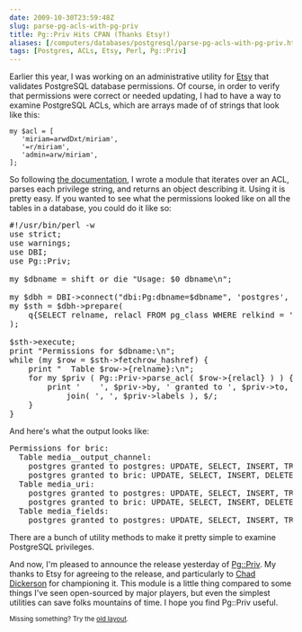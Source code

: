 ```yaml
--- 
date: 2009-10-30T23:59:48Z
slug: parse-pg-acls-with-pg-priv
title: Pg::Priv Hits CPAN (Thanks Etsy!)
aliases: [/computers/databases/postgresql/parse-pg-acls-with-pg-priv.html]
tags: [Postgres, ACLs, Etsy, Perl, Pg::Priv]
---
```


<p>Earlier this year, I was working on an administrative utility for
<a href="http://www.etsy.com/">Etsy</a> that validates PostgreSQL database
permissions. Of course, in order to verify that permissions were correct or
needed updating, I had to have a way to examine PostgreSQL ACLs, which are
arrays made of of strings that look like this:</p>

<pre><code>my $acl = [
   'miriam=arwdDxt/miriam',
   '=r/miriam',
   'admin=arw/miriam',
];
</code></pre>

<p>So following
<a href="http://www.postgresql.org/docs/current/static/sql-grant.html#SQL-GRANT-NOTES"
title="PostgreSQL: “GRANT — Notes”">the documentation</a>, I wrote a module
that iterates over an ACL, parses each privilege string, and returns an object
describing it. Using it is pretty easy. If you wanted to see what the
permissions looked like on all the tables in a database, you could do it like
so:</p>

<pre>
#!/usr/bin/perl -w
use strict;
use warnings;
use DBI;
use Pg::Priv;

my $dbname = shift or die &quot;Usage: $0 dbname\n&quot;;

my $dbh = DBI-&gt;connect(&quot;dbi:Pg:dbname=$dbname&quot;, &#x0027;postgres&#x0027;, &#x0027;&#x0027;);
my $sth = $dbh-&gt;prepare(
    q{SELECT relname, relacl FROM pg_class WHERE relkind = &#x0027;r&#x0027;}
);

$sth-&gt;execute;
print &quot;Permissions for $dbname:\n&quot;;
while (my $row = $sth-&gt;fetchrow_hashref) {
    print &quot;  Table $row-&gt;{relname}:\n&quot;;
    for my $priv ( Pg::Priv-&gt;parse_acl( $row-&gt;{relacl} ) ) {
        print &#x0027;    &#x0027;, $priv-&gt;by, &#x0027; granted to &#x0027;, $priv-&gt;to, &#x0027;: &#x0027;,
            join( &#x0027;, &#x0027;, $priv-&gt;labels ), $/;
    }
}
</pre>

<p>And here's what the output looks like:</p>

<pre>
Permissions for bric:
  Table media__output_channel:
    postgres granted to postgres: UPDATE, SELECT, INSERT, TRUNCATE, REFERENCE, DELETE, TRIGGER
    postgres granted to bric: UPDATE, SELECT, INSERT, DELETE
  Table media_uri:
    postgres granted to postgres: UPDATE, SELECT, INSERT, TRUNCATE, REFERENCE, DELETE, TRIGGER
    postgres granted to bric: UPDATE, SELECT, INSERT, DELETE
  Table media_fields:
    postgres granted to postgres: UPDATE, SELECT, INSERT, TRUNCATE, REFERENCE, DELETE, TRIGGER
</pre>

<p>There are a bunch of utility methods to make it pretty simple to examine
PostgreSQL privileges.</p>

<p>And now, I'm pleased to announce the release yesterday of
<a href="http://search.cpan.org/perldoc?Pg::Priv" title="Pg::Priv on CPAN">Pg::Priv</a>.
My thanks to Etsy for agreeing to the release, and particularly to
<a href="http://chaddickerson.com/">Chad Dickerson</a> for championing it. This
module is a little thing compared to some things I've seen open-sourced by major
players, but even the simplest utilities can save folks mountains of time. I
hope you find Pg::Priv useful.</p>

<p class="past"><small>Missing something? Try the <a rel="nofollow" href="http://past.justatheory.com/computers/databases/postgresql/parse-pg-acls-with-pg-priv.html">old layout</a>.</small></p>


